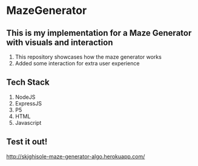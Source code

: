 # MazeGenerator

## This is my implementation for a Maze Generator with visuals and interaction
  1. This repository showcases how the maze generator works
  2. Added some interaction for extra user experience

## Tech Stack
  1. NodeJS
  2. ExpressJS
  3. P5
  4. HTML
  5. Javascript

## Test it out!
http://skjghisole-maze-generator-algo.herokuapp.com/

